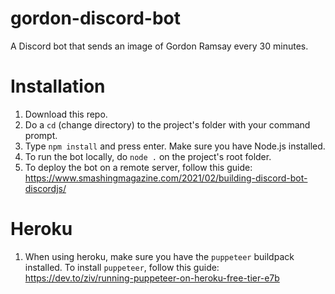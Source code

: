 # gordon-discord-bot

A Discord bot that sends an image of Gordon Ramsay every 30 minutes.

# Installation
1. Download this repo.
2. Do a `cd` (change directory) to the project's folder with your command prompt.
3. Type `npm install` and press enter. Make sure you have Node.js installed.
4. To run the bot locally, do `node .` on the project's root folder.
5. To deploy the bot on a remote server, follow this guide: https://www.smashingmagazine.com/2021/02/building-discord-bot-discordjs/

# Heroku
1. When using heroku, make sure you have the `puppeteer` buildpack installed. To install `puppeteer`, follow this guide: https://dev.to/ziv/running-puppeteer-on-heroku-free-tier-e7b
